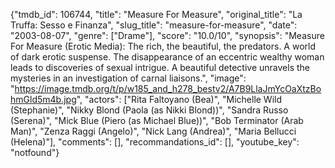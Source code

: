 {"tmdb_id": 106744, "title": "Measure For Measure", "original_title": "La Truffa: Sesso e Finanza", "slug_title": "measure-for-measure", "date": "2003-08-07", "genre": ["Drame"], "score": "10.0/10", "synopsis": "Measure For Measure (Erotic Media): The rich, the beautiful, the predators. A world of dark erotic suspense.  The disappearance of an eccentric wealthy woman leads to discoveries of sexual intrigue. A beautiful detective unravels the mysteries in an investigation of carnal liaisons.", "image": "https://image.tmdb.org/t/p/w185_and_h278_bestv2/A7B9LlaJmYcOaXtzBohmGld5m4b.jpg", "actors": ["Rita Faltoyano (Bea)", "Michelle Wild (Stephanie)", "Nikky Blond (Paola (as Nikki Blond))", "Sandra Russo (Serena)", "Mick Blue (Piero (as Michael Blue))", "Bob Terminator (Arab Man)", "Zenza Raggi (Angelo)", "Nick Lang (Andrea)", "Maria Bellucci (Helena)"], "comments": [], "recommandations_id": [], "youtube_key": "notfound"}